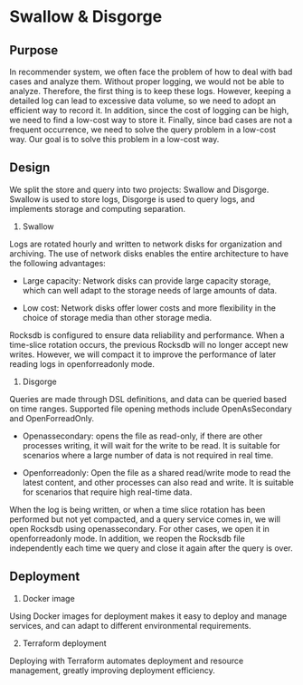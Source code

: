 # Swallow & Disgorge

## Purpose
In recommender system, we often face the problem of how to deal with bad cases and analyze them. Without proper logging, we would not be able to analyze. Therefore, the first thing is to keep these logs. However, keeping a detailed log can lead to excessive data volume, so we need to adopt an efficient way to record it. In addition, since the cost of logging can be high, we need to find a low-cost way to store it. Finally, since bad cases are not a frequent occurrence, we need to solve the query problem in a low-cost way. Our goal is to solve this problem in a low-cost way.

## Design
We split the store and query into two projects: Swallow and Disgorge. Swallow is used to store logs, Disgorge is used to query logs, and implements storage and computing separation.

1. Swallow

Logs are rotated hourly and written to network disks for organization and archiving. The use of network disks enables the entire architecture to have the following advantages:

- Large capacity: Network disks can provide large capacity storage, which can well adapt to the storage needs of large amounts of data.

- Low cost: Network disks offer lower costs and more flexibility in the choice of storage media than other storage media.

Rocksdb is configured to ensure data reliability and performance. When a time-slice rotation occurs, the previous Rocksdb will no longer accept new writes. However, we will compact it to improve the performance of later reading logs in openforreadonly mode.

1. Disgorge

Queries are made through DSL definitions, and data can be queried based on time ranges. Supported file opening methods include OpenAsSecondary and OpenForreadOnly.

- Openassecondary: opens the file as read-only, if there are other processes writing, it will wait for the write to be read. It is suitable for scenarios where a large number of data is not required in real time.

- Openforreadonly: Open the file as a shared read/write mode to read the latest content, and other processes can also read and write. It is suitable for scenarios that require high real-time data.

When the log is being written, or when a time slice rotation has been performed but not yet compacted, and a query service comes in, we will open Rocksdb using openassecondary. For other cases, we open it in openforreadonly mode. In addition, we reopen the Rocksdb file independently each time we query and close it again after the query is over.

## Deployment

1. Docker image

Using Docker images for deployment makes it easy to deploy and manage services, and can adapt to different environmental requirements.

2. Terraform deployment

Deploying with Terraform automates deployment and resource management, greatly improving deployment efficiency.
